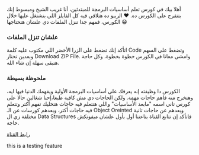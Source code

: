 أهلا بيك في كورس تعلم أساسيات البرمجة للمبتدئين، أنا غريب الشيخ ومبسوط إنك بتتفرج على الكورس ده. ❤
الريبو ده هتلاقي فيه كل الفايلز اللي بنشتغل عليها خلال الكورس، فمهم جدا تنزل الملفات دي علشان هتحتاجها 😁
<h3> علشان تنزل الملفات </h3>
اتأكد إنك تضغط على الزرا الأخضر اللي مكتوب عليه كلمة Code وتضغط على السهم وبعدين تختار Download ZIP File. 
وامشي معانا في الكورس خطوة بخطوة، وكل حاجة هتبقى سهلة إن شاء الله. 
<h3> ملحوظة بسيطة </h3>
الكورس دا وظيفته إنه يعرفك على أساسيات البرمجة الأولية ويفهمك الدنيا فيها ايه، وهتخرج منه فاهم حاجات مهمة.
ولكن الحاجات دي مش كافية طبعا،إحنا شغالين حالا على كورس تاني اسمه "مابعد الأساسيات" واللي هتتعلم فيه حاجات هتخليك تفهم أكتر وتتعلم فيه حاجات أكتر، وبعدهم كورسات عن الـ Object Oreinted وبعدهم عن حاجات تانية مختلفة زي ال Data Structures 
فاتأكد إن تتابع القناة بتاعتنا أول بأول علشان ميفوتكش حاجة.

<a href = "https://www.youtube.com/c/GhareebElshaikh">رابط القناة</a>



this is a testing feature
